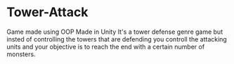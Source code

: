 # Tower-Attack
Game made using OOP
Made in Unity
It's a tower defense genre game but insted of controlling the towers that are defending you controll the attacking units and your objective is to reach the end with a certain number of monsters.
